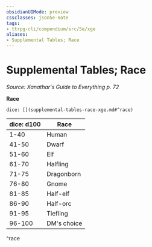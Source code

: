 ```yaml
---
obsidianUIMode: preview
cssclasses: json5e-note
tags:
- ttrpg-cli/compendium/src/5e/xge
aliases:
- Supplemental Tables; Race
---
```

# Supplemental Tables; Race
*Source: Xanathar's Guide to Everything p. 72* 

**Race**

`dice: [](supplemental-tables-race-xge.md#^race)`

| dice: d100 | Race |
|------------|------|
| 1-40 | Human |
| 41-50 | Dwarf |
| 51-60 | Elf |
| 61-70 | Halfling |
| 71-75 | Dragonborn |
| 76-80 | Gnome |
| 81-85 | Half-elf |
| 86-90 | Half-orc |
| 91-95 | Tiefling |
| 96-100 | DM's choice |
^race